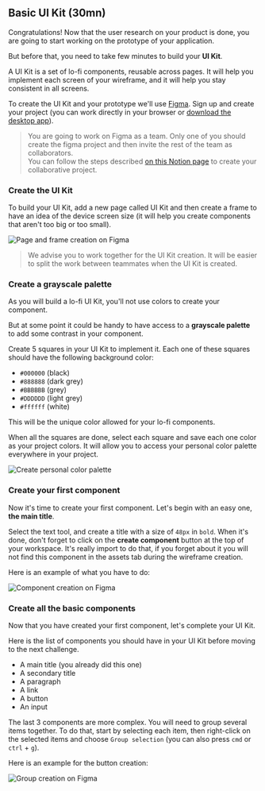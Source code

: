 ## Basic UI Kit (30mn)

Congratulations! Now that the user research on your product is done, you are going to start working on the prototype of your application.

But before that, you need to take few minutes to build your **UI Kit**.

A UI Kit is a set of lo-fi components, reusable across pages. It will help you implement each screen of your wireframe, and it will help you stay consistent in all screens.

To create the UI Kit and your prototype we'll use [Figma](https://www.figma.com/). Sign up and create your project (you can work directly in your browser or [download the desktop app](https://www.figma.com/downloads/)).

> You are going to work on Figma as a team. Only one of you should create the figma project and then invite the rest of the team as collaborators.<br>You can follow the steps described [on this Notion page](https://www.notion.so/Give-edit-access-to-a-Figma-file-e6a2a3d9dce342a7b824e0f71cde9035) to create your collaborative project.

### Create the UI Kit

To build your UI Kit, add a new page called UI Kit and then create a frame to have an idea of the device screen size (it will help you create components that aren't too big or too small).

![Page and frame creation on Figma](https://raw.githubusercontent.com/lewagon/fullstack-images/master/frontend/pds_basic_ui_kit_creation.gif)

> We advise you to work together for the UI Kit creation. It will be easier to split the work between teammates when the UI Kit is created.

### Create a grayscale palette

As you will build a lo-fi UI Kit, you'll not use colors to create your component.

But at some point it could be handy to have access to a **grayscale palette** to add some contrast in your component.

Create 5 squares in your UI Kit to implement it. Each one of these squares should have the following background color:

- `#000000` (black)
- `#888888` (dark grey)
- `#BBBBBB` (grey)
- `#DDDDDD` (light grey)
- `#ffffff` (white)

This will be the unique color allowed for your lo-fi components.

When all the squares are done, select each square and save each one color as your project colors. It will allow you to access your personal color palette everywhere in your project.

![Create personal color palette](https://raw.githubusercontent.com/lewagon/fullstack-images/master/frontend/pds_greyscale_color_palette.gif)

### Create your first component

Now it's time to create your first component. Let's begin with an easy one, **the main title**.

Select the text tool, and create a title with a size of `48px` in `bold`. When it's done, don't forget to click on the **create component** button at the top of your workspace. It's really import to do that, if you forget about it you will not find this component in the assets tab during the wireframe creation.

Here is an example of what you have to do:

![Component creation on Figma](https://raw.githubusercontent.com/lewagon/fullstack-images/master/frontend/pds_basic_ui_kit_component_creation.gif)

### Create all the basic components

Now that you have created your first component, let's complete your UI Kit.

Here is the list of components you should have in your UI Kit before moving to the next challenge.

- A main title (you already did this one)
- A secondary title
- A paragraph
- A link
- A button
- An input

The last 3 components are more complex. You will need to group several items together. To do that, start by selecting each item, then right-click on the selected items and choose `Group selection` (you can also press `cmd` or `ctrl` + `g`).

Here is an example for the button creation:

![Group creation on Figma](https://raw.githubusercontent.com/lewagon/fullstack-images/master/frontend/pds_basic_ui_kit_group_creation.gif)
